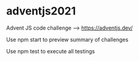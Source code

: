 # adventjs2021
Advent JS code challenge --> https://adventjs.dev/

Use npm start to preview summary of challenges

Use npm test to execute all testings